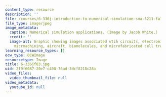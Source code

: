 ```yaml
---
content_type: resource
description: ''
file: /courses/6-336j-introduction-to-numerical-simulation-sma-5211-fall-2003/2f9f608720e7c40876ad3dcf8218c28a_6-336jf03.jpg
file_type: image/jpeg
image_metadata:
  caption: Numerical simulation applications. (Image by Jacob White.)
  credit: ''
  image-alt: Graphic showing images associated wtih circuits, electronic packaging,
    micrmachining, aircraft, biomolecules, and microfabricated cell traps.
learning_resource_types: []
ocw_type: OCWImage
resourcetype: Image
title: 6-336jf03.jpg
uid: 2f9f6087-20e7-c408-76ad-3dcf8218c28a
video_files:
  video_thumbnail_file: null
video_metadata:
  youtube_id: null
---
```

